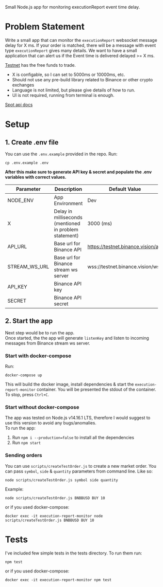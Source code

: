 Small Node.js app for monitoring executionReport event time delay. 

# Problem Statement
Write a small app that can monitor the `executionReport` websocket message delay for X ms. If your order is matched, there will be a message with event type `executionReport` gives many details. We want to have a small application that can alert us if the Event time is delivered delayed >= X ms.

[Testnet](https://testnet.binance.vision/) has the free funds to trade.

* X is configable, so I can set to 5000ms or 10000ms, etc.
* Should not use any pre-build library related to Binance or other crypto exchanges
* Language is not limited, but please give details of how to run.
* UI is not required, running from terminal is enough.

[Spot api docs](https://github.com/binance/binance-spot-api-docs)

# Setup
## 1. Create .env file
You can use the `.env.example` provided in the repo. Run: 
```
cp .env.example .env
```
**After this make sure to generate API key & secret and populate the .env variables with correct values.**

| Parameter | Description | Default Value|
| --- | --- | --- |
| NODE_ENV | App Environment | Dev |
| X | Delay in milliseconds (mentioned in problem statement) | 3000 (ms) |
| API_URL | Base url for Binance API | https://testnet.binance.vision/api |
| STREAM_WS_URL | Base url for Binance stream ws server | wss://testnet.binance.vision/ws |
| API_KEY | Binance API key | |
| SECRET | Binance API secret | |


## 2. Start the app
Next step would be to run the app.  
Once started, the the app will generate `listenKey` and listen to incoming messages from Binance stream ws server.

### Start with docker-compose
Run: 
```
docker-compose up
```
This will build the docker image, install dependencies & start the `execution-report-monitor` container. You will be presented the stdout of the container. To stop, press `Ctrl+C`.

### Start without docker-compose
The app was tested on Node.js v14.16.1 LTS, therefore I would suggest to use this version to avoid any bugs/anomalies.  
To run the app:
1. Run `npm i --production=false` to install all the dependencies
2. Run `npm start`

### Sending orders
You can use `scripts/createTestOrder.js` to create a new market order. You can pass `symbol`, `side` & `quantity` parameters from command line. Like so:
```
node scripts/createTestOrder.js symbol side quantity
```
Example:
```
node scripts/createTestOrder.js BNBBUSD BUY 10
```

or if you used docker-compose:
```
docker exec -it execution-report-monitor node scripts/createTestOrder.js BNBBUSD BUY 10
```

# Tests
I've included few simple tests in the tests directory. To run them run: 
```
npm test
```
or if you used docker-compose: 
```
docker exec -it execution-report-monitor npm test
```